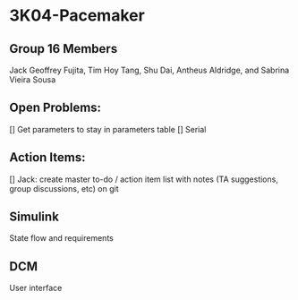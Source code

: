 # 3K04-Pacemaker

## Group 16 Members
Jack Geoffrey Fujita, Tim Hoy Tang, Shu Dai, Antheus Aldridge, and Sabrina Vieira Sousa

## Open Problems:
[] Get parameters to stay in parameters table
[] Serial

## Action Items:
[] Jack: create master to-do / action item list with notes (TA suggestions, group discussions, etc) on git 

## Simulink
State flow and requirements

## DCM
User interface


